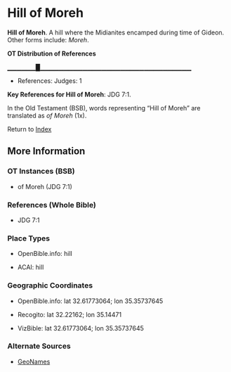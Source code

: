 # Hill of Moreh
**Hill of Moreh**. 
A hill where the Midianites encamped during time of Gideon. 
Other forms include: 
*Moreh*. 


**OT Distribution of References**

▁▁▁▁▁▁█▁▁▁▁▁▁▁▁▁▁▁▁▁▁▁▁▁▁▁▁▁▁▁▁▁▁▁▁▁▁▁▁
* References: Judges: 1



**Key References for Hill of Moreh**: 
JDG 7:1. 


In the Old Testament (BSB), words representing “Hill of Moreh” are translated as 
*of Moreh* (1x). 




Return to [Index](00-Index.md)

## More Information

### OT Instances (BSB)

* of Moreh (JDG 7:1)



### References (Whole Bible)

* JDG 7:1


### Place Types

* OpenBible.info: hill

* ACAI: hill



### Geographic Coordinates

* OpenBible.info: lat 32.61773064; lon 35.35737645

* Recogito: lat 32.22162; lon 35.14471

* VizBible: lat 32.61773064; lon 35.35737645



### Alternate Sources

* [GeoNames](http://sws.geonames.org/283366)



